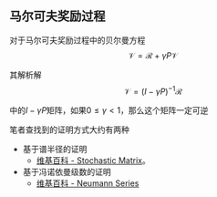 ## 马尔可夫奖励过程

对于马尔可夫奖励过程中的贝尔曼方程$$\mathcal{V} = \mathcal{R} + \gamma P \mathcal{V}$$

其解析解$$\mathcal{V} = (I - \gamma P)^{-1} \mathcal{R}$$

中的$I - \gamma P$矩阵，如果$0 \le \gamma < 1$，那么这个矩阵一定可逆

笔者查找到的证明方式大约有两种

- 基于谱半径的证明
  - [维基百科 - Stochastic Matrix](https://en.wikipedia.org/wiki/Stochastic_matrix#Spectral_radius)。
- 基于冯诺依曼级数的证明
  - [维基百科 - Neumann Series](https://en.wikipedia.org/wiki/Neumann_series#Matrix_case)